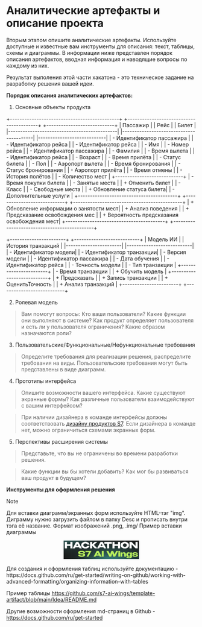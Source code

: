 # Аналитические артефакты и описание проекта
Вторым этапом опишите аналитические артефакты. Используйте доступные и известные вам инструменты для описания: текст, таблицы, схемы и диаграммы. В информации ниже представлен порядок описания артефактов, вводная информация  и наводящие вопросы по каждому из них. 

Результат выполения этой части хакатона - это техническое задание на разработку решения вашей идеи.

**Порядок описания аналитических артефактов:**
1) Основные объекты продукта

+---------------------------------------------+       +-----------------------------------------+       +----------------------------+
|   Пассажир                                  |       |   Рейс                                  |       |   Билет                    |
|---------------------------------------------|       |-----------------------------------------|       |----------------------------|
| - Идентификатор пассажира                   |       | - Идентификатор рейса                   |       | - Идентификатор рейса      |
| - Имя                                       |       | - Номер рейса                           |       | - Идентификатор пассажира  |
| - Фамилия                                   |       | - Время вылета                          |       | - Идентификатор рейса      |
| - Возраст                                   |       | - Время прилёта                         |       | - Статус билета            |
| - Пол                                       |       | - Аэропорт вылета                       |       | - Время бронирования       |
| - Статус бронирования                       |       | - Аэропорт прилёта                      |       | - Время отмены             |
| - История полётов                           |       | - Количество мест                       |       +----------------------------+
| - Время покупки билета                      |       | - Занятые места                         |       | + Отменить билет           |
| - Класс                                     |       | - Свободные места                       |       | + Обновление статуса билета|
| - Дополнительные услуги                     |       +-----------------------------------------+       +----------------------------+
+---------------------------------------------+       | + Обновление информации о занятости мест|
| + Анализ поведения                          |       | + Предсказание освобождения мес         |
| + Вероятность предсказания освобождения мест|       +-----------------------------------------+
+---------------------------------------------+

+-----------------------+       +---------------------------+
|   Модель ИИ           |       | История транзакций        |
|-----------------------|       |---------------------------|
| - Идентификатор модели|       | - Идентификатор транзакции|
| - Версия модели       |       | - Идентификатор пассажира |
| - Дата обучения       |       | - Идентификатор рейса     |
| - Точность модели     |       | - Тип транзакции          |
+-----------------------+       | - Время транзакции        |
| + Обучить модель      |       +---------------------------+
| + Предсказать         |       | + Запись транзакции       |
| + ОценитьТочность     |       | + Анализ транзакций       |
+-----------------------+       +---------------------------+



2) Ролевая модель

>Вам помогут вопросы:
>Кто ваши пользователи?
>Какие функции они выполняют в системе?
>Как продукт определяет пользователя и есть ли у пользователя ограничения?
>Какие образом назначаются роли?

3) Пользовательские/Функциональные/Нефункциональные требования

>Определите требования для реализации решения, распределите требования на виды. Пользовательские требования могут быть представлены в виде диаграмм.

   
4) Прототипы интерфейса
>Опишите возможности вашего интерфейса. Какие существуют экранные формы? Как различные пользователи взаимодействуют с вашим интерфейсом?

>При наличии дизайнера в команде интерфейсы должны соответствовать [дизайну продуктов S7](https://www.s7.ru/ru/info/s7-airlines/brand/). Если дизайнера в команде нет, можно ограничиться схемами экранных форм.


5) Перспективы расширения системы

>Представьте, что вы не ограничены во времени разработки решения.

>Какие функции вы бы хотели добавить? Как мог бы развиваться ваш продукт в будущем?



**Инструменты для оформления решения**
> [!NOTE]
> Для вставки диаграмм/экранных форм используйте HTML-тэг "img". Диграмму нужно загрузить файлом в папку Desc и прописать внутри тэга её название. Формат изображений .png, .img/
> Пример вставки диаграммы
><p align="center">
>   <img width="200px" src="img.png" alt="qr"/>
></p>
> Для создания и оформления таблиц используйте документацию - https://docs.github.com/ru/get-started/writing-on-github/working-with-advanced-formatting/organizing-information-with-tables
>
> Пример таблицы https://github.com/s7-ai-wings/template-artifact/blob/main/Idea/README.md
>
>  Другие возможности оформления md-страниц в Github - https://docs.github.com/ru/get-started





